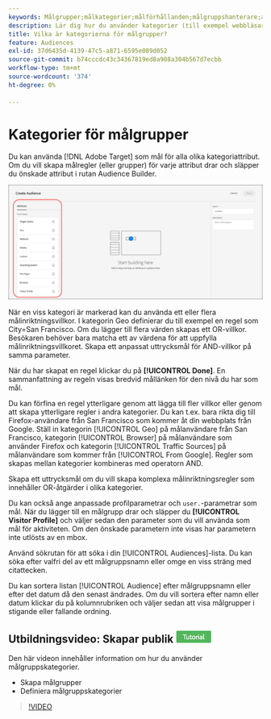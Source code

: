 ```yaml
---
keywords: Målgrupper;målkategorier;målförhållanden;målgruppshanterare;anpassade profilparametrar;besökarprofil;anpassade användarparametrar;målregler
description: Lär dig hur du använder kategorier (till exempel webbläsare, geo, nätverk, operativsystem, besökarprofil) för att rikta innehåll.
title: Vilka är kategorierna för målgrupper?
feature: Audiences
exl-id: 37d6435d-4139-47c5-a871-6595e089d052
source-git-commit: b74cccdc43c34367819ed8a908a304b567d7ecbb
workflow-type: tm+mt
source-wordcount: '374'
ht-degree: 0%

---
```


# Kategorier för målgrupper

Du kan använda [!DNL Adobe Target] som mål för alla olika kategoriattribut. Om du vill skapa målregler (eller grupper) för varje attribut drar och släpper du önskade attribut i rutan Audience Builder.

![Attribut för målgrupper](/help/c-target/c-audiences/assets/attributes.png)

När en viss kategori är markerad kan du använda ett eller flera målinriktningsvillkor. I kategorin Geo definierar du till exempel en regel som City=San Francisco. Om du lägger till flera värden skapas ett OR-villkor. Besökaren behöver bara matcha ett av värdena för att uppfylla målinriktningsvillkoret. Skapa ett anpassat uttrycksmål för AND-villkor på samma parameter.

När du har skapat en regel klickar du på **[!UICONTROL Done]**. En sammanfattning av regeln visas bredvid mållänken för den nivå du har som mål.

Du kan förfina en regel ytterligare genom att lägga till fler villkor eller genom att skapa ytterligare regler i andra kategorier. Du kan t.ex. bara rikta dig till Firefox-användare från San Francisco som kommer åt din webbplats från Google. Ställ in kategorin [!UICONTROL Geo] på målanvändare från San Francisco, kategorin [!UICONTROL Browser] på målanvändare som använder Firefox och kategorin [!UICONTROL Traffic Sources] på målanvändare som kommer från [!UICONTROL From Google]. Regler som skapas mellan kategorier kombineras med operatorn AND.

Skapa ett uttrycksmål om du vill skapa komplexa målinriktningsregler som innehåller OR-åtgärder i olika kategorier.

Du kan också ange anpassade profilparametrar och `user.`-parametrar som mål. När du lägger till en målgrupp drar och släpper du **[!UICONTROL Visitor Profile]** och väljer sedan den parameter som du vill använda som mål för aktiviteten. Om den önskade parametern inte visas har parametern inte utlösts av en mbox.

Använd sökrutan för att söka i din [!UICONTROL Audiences]-lista. Du kan söka efter valfri del av ett målgruppsnamn eller omge en viss sträng med citattecken.

Du kan sortera listan [!UICONTROL Audience] efter målgruppsnamn eller efter det datum då den senast ändrades. Om du vill sortera efter namn eller datum klickar du på kolumnrubriken och väljer sedan att visa målgrupper i stigande eller fallande ordning.

## Utbildningsvideo: Skapar publik ![Självstudiekursikon](/help/assets/tutorial.png)

Den här videon innehåller information om hur du använder målgruppskategorier.

* Skapa målgrupper
* Definiera målgruppskategorier

>[!VIDEO](https://video.tv.adobe.com/v/17392)

